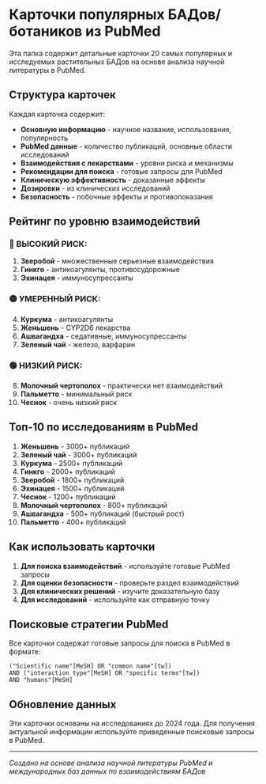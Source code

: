 # Карточки популярных БАДов/ботаников из PubMed

Эта папка содержит детальные карточки 20 самых популярных и исследуемых растительных БАДов на основе анализа научной литературы в PubMed.

## Структура карточек

Каждая карточка содержит:
- **Основную информацию** - научное название, использование, популярность
- **PubMed данные** - количество публикаций, основные области исследований
- **Взаимодействия с лекарствами** - уровни риска и механизмы
- **Рекомендации для поиска** - готовые запросы для PubMed
- **Клиническую эффективность** - доказанные эффекты
- **Дозировки** - из клинических исследований
- **Безопасность** - побочные эффекты и противопоказания

## Рейтинг по уровню взаимодействий

### 🔴 ВЫСОКИЙ РИСК:
1. **Зверобой** - множественные серьезные взаимодействия
2. **Гинкго** - антикоагулянты, противосудорожные
3. **Эхинацея** - иммуносупрессанты

### 🟡 УМЕРЕННЫЙ РИСК:
4. **Куркума** - антикоагулянты
5. **Женьшень** - CYP2D6 лекарства
6. **Ашвагандха** - седативные, иммуносупрессанты
7. **Зеленый чай** - железо, варфарин

### 🟢 НИЗКИЙ РИСК:
8. **Молочный чертополох** - практически нет взаимодействий
9. **Пальметто** - минимальный риск
10. **Чеснок** - очень низкий риск

## Топ-10 по исследованиям в PubMed

1. **Женьшень** - 3000+ публикаций
2. **Зеленый чай** - 3000+ публикаций  
3. **Куркума** - 2500+ публикаций
4. **Гинкго** - 2000+ публикаций
5. **Зверобой** - 1800+ публикаций
6. **Эхинацея** - 1500+ публикаций
7. **Чеснок** - 1200+ публикаций
8. **Молочный чертополох** - 800+ публикаций
9. **Ашвагандха** - 500+ публикаций (быстрый рост)
10. **Пальметто** - 400+ публикаций

## Как использовать карточки

1. **Для поиска взаимодействий** - используйте готовые PubMed запросы
2. **Для оценки безопасности** - проверьте раздел взаимодействий
3. **Для клинических решений** - изучите доказательную базу
4. **Для исследований** - используйте как отправную точку

## Поисковые стратегии PubMed

Все карточки содержат готовые запросы для поиска в PubMed в формате:
```
("Scientific name"[MeSH] OR "common name"[tw])
AND ("interaction type"[MeSH] OR "specific terms"[tw])
AND "humans"[MeSH]
```

## Обновление данных

Эти карточки основаны на исследованиях до 2024 года. Для получения актуальной информации используйте приведенные поисковые запросы в PubMed.

---
*Создано на основе анализа научной литературы PubMed и международных баз данных по взаимодействиям БАДов*